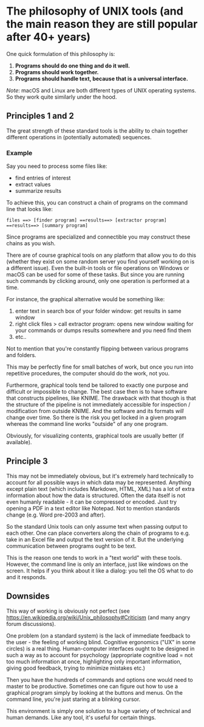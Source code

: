 # The philosophy of UNIX tools (and the main reason they are still popular after 40+ years)
 
One quick formulation of this philosophy is:

 1. **Programs should do one thing and do it well.**
 2. **Programs should work together.**
 3. **Programs should handle text, because that is a universal interface.**
 
*Note*: macOS and Linux are both different types of UNIX operating systems.
So they work quite similarly under the hood.
 
 
## Principles 1 and 2
 
The great strength of these standard tools is the ability to chain together
different operations in (potentially automated) sequences.
 
### Example

Say you need to process some files like:

- find entries of interest
- extract values
- summarize results
 
To achieve this, you can construct a chain of programs on the command line that looks like:

~~~ 
files ==> [finder program] ==results==> [extractor program] ==results==> [summary program]
~~~

Since programs are specialized and connectible you may construct these chains
as you wish.
 
There are of course graphical tools on any platform that allow you to do this
(whether they exist on some random server you find yourself working on is a
different issue). Even the built-in tools or file operations on Windows or
macOS can be used for some of these tasks. But since you are running such
commands by clicking around, only one operation is performed at a time.
 
For instance, the graphical alternative would be something like:

1. enter text in search box of your folder window: get results in same window
2. right click files > call extractor program: opens new window waiting for 
   your commands or dumps results somewhere and you need find them
3. etc..
 
Not to mention that you're constantly flipping between various programs and
folders.

This may be perfectly fine for small batches of work, but once you
run into repetitive procedures, the computer should do the work, not you.
 
Furthermore, graphical tools tend be tailored to exactly one purpose and
difficult or impossible to change. The best case then is to have software that
constructs pipelines, like KNIME. The drawback with that though is that the
structure of the pipeline is not immediately accessible for inspection /
modification from outside KNIME. And the software and its formats *will*
change over time. So there is the risk you get locked in a given program
whereas the command line works "outside" of any one program.
 
Obviously, for visualizing contents, graphical tools are usually better (if
available).
 
 
## Principle 3
 
This may not be immediately obvious, but it's extremely hard technically to
account for all possible ways in which data may be represented. Anything
except plain text (which includes Markdown, HTML, XML) has a lot of extra
information about how the data is structured. Often the data itself is not
even humanly readable - it can be compressed or encoded. Just try opening a
PDF in a text editor like Notepad. Not to mention standards change (e.g. Word
pre-2003 and after).
 
So the standard Unix tools can only assume text when passing output to each
other. One can place converters along the chain of programs to e.g. take in
an Excel file and output the text version of it. But the underlying
communication between programs ought to be text.
 
This is the reason one tends to work in a "text world" with these tools.
However, the command line is only an interface, just like windows on the
screen. It helps if you think about it like a dialog: you tell the OS what to
do and it responds.
 
 
## Downsides
 
This way of working is obviously not perfect
(see https://en.wikipedia.org/wiki/Unix_philosophy#Criticism
(and many angry forum discussions).
 
One problem (on a standard system) is the lack of immediate feedback to the user -
the feeling of working blind. Cognitive ergonomics ("UX" in some
circles) is a real thing. Human-computer interfaces ought to be designed in
such a way as to account for psychology (appropriate cognitive load = not too
much information at once, highlighting only important information, giving good
feedback, trying to minimize mistakes etc.)
 
Then you have the hundreds of commands and options one would need to master to be
productive. Sometimes one can figure out how to use a graphical program simply
by looking at the buttons and menus. On the command line, you're just staring
at a blinking cursor.
 
This environment is simply one solution to a huge variety of technical and
human demands. Like any tool, it's useful for certain things.
